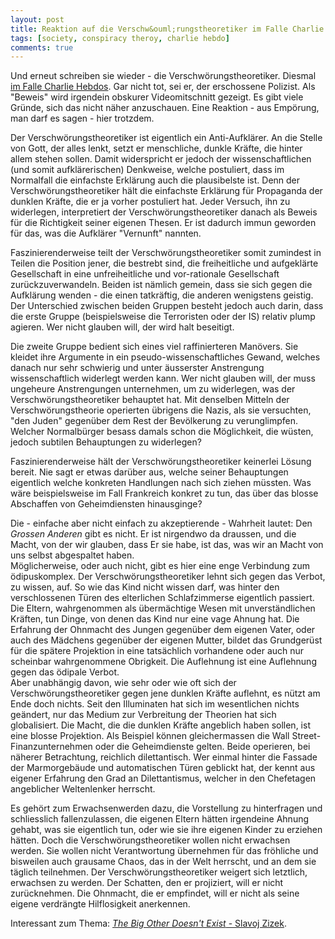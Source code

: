 ```yaml
---
layout: post
title: Reaktion auf die Verschw&ouml;rungstheoretiker im Falle Charlie Hebdos
tags: [society, conspiracy theroy, charlie hebdo]
comments: true
---
```

Und erneut schreiben sie wieder - die Verschw&ouml;rungstheoretiker. Diesmal [im Falle Charlie Hebdos](http://alles-schallundrauch.blogspot.de/2015/01/die-offizielle-charlie-hebdo-story.html). Gar nicht tot, sei er, der erschossene Polizist. Als "Beweis" wird irgendein obskurer Videomitschnitt gezeigt. Es gibt viele Gr&uuml;nde, sich das nicht n&auml;her anzuschauen. Eine Reaktion - aus Emp&ouml;rung, man darf es sagen - hier trotzdem.<span class="more"></span>

Der Verschw&ouml;rungstheoretiker ist eigentlich ein Anti-Aufkl&auml;rer. An die Stelle von Gott, der alles lenkt, setzt er menschliche, dunkle Kr&auml;fte, die hinter allem stehen sollen. Damit widerspricht er jedoch der wissenschaftlichen (und somit aufkl&auml;rerischen) Denkweise, welche postuliert, dass im Normalfall die einfachste Erkl&auml;rung auch die plausibelste ist. Denn der Verschw&ouml;rungstheoretiker h&auml;lt die einfachste Erkl&auml;rung f&uuml;r Propaganda der dunklen Kr&auml;fte, die er ja vorher postuliert hat. Jeder Versuch, ihn zu widerlegen, interpretiert der Verschw&ouml;rungstheoretiker danach als Beweis f&uuml;r die Richtigkeit seiner eigenen Thesen. Er ist dadurch immun geworden f&uuml;r das, was die Aufkl&auml;rer "Vernunft" nannten.

Faszinierenderweise teilt der Verschw&ouml;rungstheoretiker somit zumindest in Teilen die Position jener, die bestrebt sind, die freiheitliche und aufgekl&auml;rte Gesellschaft in eine unfreiheitliche und vor-rationale Gesellschaft zur&uuml;ckzuverwandeln. Beiden ist n&auml;mlich gemein, dass sie sich gegen die Aufkl&auml;rung wenden - die einen tatkr&auml;ftig, die anderen wenigstens geistig. Der Unterschied zwischen beiden Gruppen besteht jedoch auch darin, dass die erste Gruppe (beispielsweise die Terroristen oder der IS) relativ plump agieren. Wer nicht glauben will, der wird halt beseitigt.

Die zweite Gruppe bedient sich eines viel raffinierteren Man&ouml;vers. Sie kleidet ihre Argumente in ein pseudo-wissenschaftliches Gewand, welches danach nur sehr schwierig und unter &auml;usserster Anstrengung wissenschaftlich widerlegt werden kann. Wer nicht glauben will, der muss ungeheure Anstrengungen unternehmen, um zu widerlegen, was der Verschw&ouml;rungstheoretiker behauptet hat. 
Mit denselben Mitteln der Verschw&ouml;rungstheorie operierten &uuml;brigens die Nazis, als sie versuchten, "den Juden" gegen&uuml;ber dem Rest der Bev&ouml;lkerung zu verunglimpfen. Welcher Normalb&uuml;rger besass damals schon die M&ouml;glichkeit, die w&uuml;sten, jedoch subtilen Behauptungen zu widerlegen?

Faszinierenderweise h&auml;lt der Verschw&ouml;rungstheoretiker keinerlei L&ouml;sung bereit. Nie sagt er etwas dar&uuml;ber aus, welche seiner Behauptungen eigentlich welche konkreten Handlungen nach sich ziehen m&uuml;ssten. Was w&auml;re beispielsweise im Fall Frankreich konkret zu tun, das &uuml;ber das blosse Abschaffen von Geheimdiensten hinausginge?

Die - einfache aber nicht einfach zu akzeptierende - Wahrheit lautet:  Den _Grossen Anderen_ gibt es nicht. Er ist nirgendwo da draussen, und die Macht, von der wir glauben, dass Er sie habe, ist das, was wir an Macht von uns selbst abgespaltet haben.  
M&ouml;glicherweise, oder auch nicht, gibt es hier eine enge Verbindung zum &ouml;dipuskomplex. Der Verschw&ouml;rungstheoretiker lehnt sich gegen das Verbot, zu wissen, auf. So wie das Kind nicht wissen darf, was hinter den verschlossenen T&uuml;ren des elterlichen Schlafzimmerse eigentlich passiert. Die Eltern, wahrgenommen als &uuml;berm&auml;chtige Wesen mit unverst&auml;ndlichen Kr&auml;ften, tun Dinge, von denen das Kind nur eine vage Ahnung hat. Die Erfahrung der Ohnmacht des Jungen gegen&uuml;ber dem eigenen Vater, oder auch des M&auml;dchens gegen&uuml;ber der eigenen Mutter, bildet das Grundger&uuml;st f&uuml;r die sp&auml;tere Projektion in eine tats&auml;chlich vorhandene oder auch nur scheinbar wahrgenommene Obrigkeit. Die Auflehnung ist eine Auflehnung gegen das &ouml;dipale Verbot.  
Aber unabh&auml;ngig davon, wie sehr oder wie oft sich der Verschw&ouml;rungstheoretiker gegen jene dunklen Kr&auml;fte auflehnt, es n&uuml;tzt am Ende doch nichts. Seit den Illuminaten hat sich im wesentlichen nichts ge&auml;ndert, nur das Medium zur Verbreitung der Theorien hat sich globalisiert. Die Macht, die die dunklen Kr&auml;fte angeblich haben sollen, ist eine blosse Projektion. Als Beispiel k&ouml;nnen gleichermassen die Wall Street-Finanzunternehmen oder die Geheimdienste gelten. Beide operieren, bei n&auml;herer Betrachtung, reichlich dilettantisch. Wer einmal hinter die Fassade der Marmorgeb&auml;ude und automatischen T&uuml;ren geblickt hat, der kennt aus eigener Erfahrung den Grad an Dilettantismus, welcher in den Chefetagen angeblicher Weltenlenker herrscht.

Es geh&ouml;rt zum Erwachsenwerden dazu, die Vorstellung zu hinterfragen und schliesslich fallenzulassen, die eigenen Eltern h&auml;tten irgendeine Ahnung gehabt, was sie eigentlich tun, oder wie sie ihre eigenen Kinder zu erziehen h&auml;tten. Doch die Verschw&ouml;rungstheoretiker wollen nicht erwachsen werden. Sie wollen nicht Verantwortung &uuml;bernehmen f&uuml;r das fr&ouml;hliche und bisweilen auch grausame Chaos, das in der Welt herrscht, und an dem sie t&auml;glich teilnehmen. Der Verschw&ouml;rungstheoretiker weigert sich letztlich, erwachsen zu werden. Der Schatten, den er projiziert, will er nicht zur&uuml;cknehmen. Die Ohnmacht, die er empfindet, will er nicht als seine eigene verdr&auml;ngte Hilflosigkeit anerkennen.

Interessant zum Thema: [_The Big Other Doesn't Exist_ - Slavoj Zizek](http://www.lacan.com/zizekother.htm).